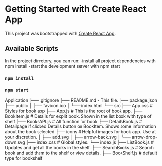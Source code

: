 # Getting Started with Create React App

This project was bootstrapped with [Create React App](https://github.com/facebook/create-react-app).

## Available Scripts

In the project directory, you can run:
-install all project dependencies with npm install
-start the development server with npm start
### `npm install`
### `npm start`
Application
├── .gitignore
├── README.md - This file.
├── package.json
├── public
│   ├── favicon.ico
│   └── index.html
└── src
    ├── App.css # Styles for book app
    ├── App.js # This is the root of book app.
    ├── BookItem.js # Details for explit book. Shown in the list book with type of shelf
    ├── BooksAPI.js # All function for book
    ├── DetailsBook.js # Detailpage if clicked Details button on BookItem. Shows some information about the book selected
    ├── icons # Helpful images for book app. Use at your discretion.
    │   ├── add.svg
    │   ├── arrow-back.svg
    │   └── arrow-drop-down.svg
    ├── index.css # Global styles.
    └── index.js 
    ├── ListBook.js # Updates and get all the books in the shelf.
    ├── SearchBooks.js # Search book and add them to the shelf or view details.
    ├── BookShelf.js # default type for bookshelf
